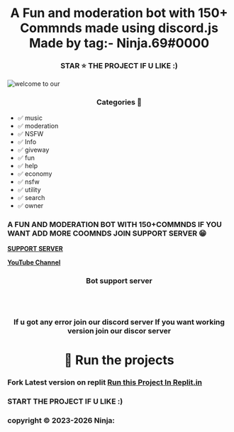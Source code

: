 <h1 align='center'> A Fun and moderation bot with 150+ Commnds made using discord.js 
 Made by tag:- Ninja.69#0000
 </h1> 



<h3 align='center'> STAR ⭐ THE PROJECT IF U LIKE :) </h3>

![welcome to our](https://github.com/Ninja-bruh69/All-In-One-Discord-Bot/assets/130167556/c90149b9-48e6-4103-8457-c9fe6b56374b)


 <h3 align='center'> Categories 📑 </h3>


- ✅ music 
- ✅ moderation 
- ✅ NSFW 
- ✅ Info
- ✅ giveway
- ✅ fun
- ✅ help
- ✅ economy 
- ✅ nsfw 
- ✅ utility   
- ✅ search
- ✅ owner

 



   
<h3> A FUN AND MODERATION BOT WITH 150+COMMNDS
IF YOU WANT ADD MORE COOMNDS JOIN SUPPORT SERVER 😁 </h3>


**[SUPPORT SERVER](https://dsc.gg/itzmeninja)**

**[YouTube Channel](https://youtube.com/@itzmeninja000?si=QSCrfM_PCFlQR3yf)**

</a> </div>


<h3 align='center'> Bot support server </h3>


<br><br>

</div>


<div align="center"> <a href="https://dsc.gg/itzmeninja">

  
</a>
</div>

<h3  align='center'>If u got any error join our  discord server
 If you want working version join our discor server </h3>

<h1 align='center'> 💨 Run the projects  </h1>
 

### Fork Latest version on replit [Run this Project In Replit.in](https://replit.com/@DNPAdil/All-In-One-Discord-Bot?v=1)

### START THE PROJECT IF U LIKE :)
### copyright ©️ 2023-2026 Ninja:
